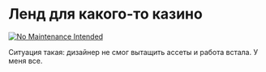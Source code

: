 # Ленд для какого-то казино
[![No Maintenance Intended](http://unmaintained.tech/badge.svg)](http://unmaintained.tech/)

Ситуация такая: дизайнер не смог вытащить ассеты и работа встала. У меня все.
